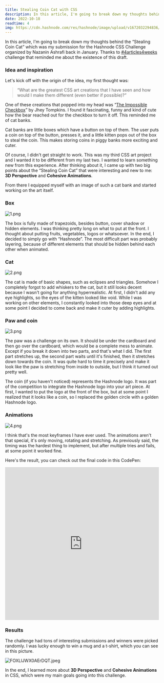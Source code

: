 ```yaml
---
title: Stealing Coin Cat with CSS
description: In this article, I'm going to break down my thoughts behind the “Stealing Coin Cat” which was my submission for the Hashnode CSS Challenge organized by Nazanin Ashrafi back in January.
date: 2022-10-18
readtime: 4
img: https://cdn.hashnode.com/res/hashnode/image/upload/v1672032294836/2592b208-58a1-4c1f-87db-836c8a2a6f92.png?w=1600&h=840&fit=crop&crop=entropy&auto=compress,format&format=webp
---
```


In this article, I'm going to break down my thoughts behind the “Stealing Coin Cat” which was my submission for the Hashnode CSS Challenge organized by Nazanin Ashrafi back in January. Thanks to [#4articles4weeks](https://townhall.hashnode.com/4-articles-in-4-weeks-hashnode-writeathon) challenge that reminded me about the existence of this draft.

### Idea and inspiration

Let's kick off with the origin of the idea, my first thought was:

> “What are the greatest CSS art creations that I have seen and how would I make them different (even better if possible)?”

One of these creations that popped into my head was “[The Impossible Checkbox](https://codepen.io/jh3y/pen/LYNZwGm)” by Jhey Tompkins. I found it fascinating, funny and kind of cute how the bear reached out for the checkbox to turn it off. This reminded me of cat banks.

Cat banks are little boxes which have a button on top of them. The user puts a coin on top of the button, presses it, and a little kitten pops out of the box to steal the coin. This makes storing coins in piggy banks more exciting and cuter.

Of course, I didn't get straight to work. This was my third CSS art project and I wanted it to be different from my last two. I wanted to learn something new from this experience. After thinking about it, I came up with two big points about the “Stealing Coin Cat” that were interesting and new to me: **3D Perspective** and **Cohesive Animations**.

From there I equipped myself with an image of such a cat bank and started working on the art itself.

### Box

![1.png](https://cdn.hashnode.com/res/hashnode/image/upload/v1665815837804/Yj1TT_d8s.png)

The box is fully made of trapezoids, besides button, cover shadow or hidden elements. I was thinking pretty long on what to put at the front. I thought about putting fruits, vegetables, logos or whatsoever. In the end, I decided to simply go with “Hashnode”. The most difficult part was probably layering, because of different elements that should be hidden behind each other when animated.

### Cat

![2.png](https://cdn.hashnode.com/res/hashnode/image/upload/v1665815861578/9q2PmFkoB.png)

The cat is made of basic shapes, such as eclipses and triangles. Somehow I completely forgot to add whiskers to the cat, but it still looks decent because I wasn't going for anything hyperrealistic. At first, I didn't add any eye highlights, so the eyes of the kitten looked like void. While I was working on other elements, I constantly looked into those deep eyes and at some point I decided to come back and make it cuter by adding highlights.

### Paw and coin

![3.png](https://cdn.hashnode.com/res/hashnode/image/upload/v1665815878352/7BGmyLQlj.png)

The paw was a challenge on its own. It should be under the cardboard and then go over the cardboard, which would be a complete mess to animate. Except if you break it down into two parts, and that's what I did. The first part stretches up, the second part waits until it's finished, then it stretches down towards the coin. It was quite hard to time it precisely and make it look like the paw is stretching from inside to outside, but I think it turned out pretty well.

The coin (if you haven't noticed) represents the Hashnode logo. It was part of the competition to integrate the Hashnode logo into your art piece. At first, I wanted to put the logo at the front of the box, but at some point I realized that it looks like a coin, so I replaced the golden circle with a golden Hashnode logo.

### Animations

![4.png](https://cdn.hashnode.com/res/hashnode/image/upload/v1665823121330/SH78PpwQH.png)

I think that's the most keyframes I have ever used. The animations aren't that special, it's only moving, rotating and stretching. As previously said, the timing was the hardest thing to implement, but after multiple tries and fails, at some point it worked fine.

Here's the result, you can check out the final code in this CodePen:

<iframe height="500" style="width: 100%;" scrolling="no" title="Stealing Coin Cat" src="https://codepen.io/inkuantum/embed/XWeoaXP?default-tab=html%2Cresult" frameborder="no" loading="lazy" allowtransparency="true" allowfullscreen="true">
  See the Pen <a href="https://codepen.io/inkuantum/pen/XWeoaXP">
  Stealing Coin Cat</a> by Kirill Inoz (<a href="https://codepen.io/inkuantum">@inkuantum</a>)
  on <a href="https://codepen.io">CodePen</a>.
</iframe>

### Results

The challenge had tons of interesting submissions and winners were picked randomly. I was lucky enough to win a mug and a t-shirt, which you can see in this picture.

![FOXLlJWX0AErDQT.jpeg](https://cdn.hashnode.com/res/hashnode/image/upload/v1665823376414/dk3rQ8w6w.jpeg)

In the end, I learned more about **3D Perspective** and **Cohesive Animations** in CSS, which were my main goals going into this challenge.
